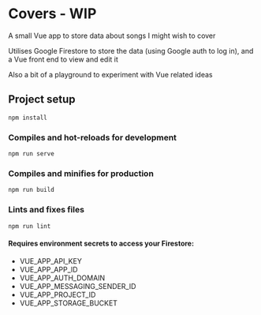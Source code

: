 # Covers - WIP

A small Vue app to store data about songs I might wish to cover

Utilises Google Firestore to store the data (using Google auth to log in), and a Vue front end to view and edit it

Also a bit of a playground to experiment with Vue related ideas

## Project setup
```
npm install
```

### Compiles and hot-reloads for development
```
npm run serve
```

### Compiles and minifies for production
```
npm run build
```

### Lints and fixes files
```
npm run lint
```

#### Requires environment secrets to access your Firestore:

* VUE_APP_API_KEY
* VUE_APP_APP_ID
* VUE_APP_AUTH_DOMAIN
* VUE_APP_MESSAGING_SENDER_ID
* VUE_APP_PROJECT_ID
* VUE_APP_STORAGE_BUCKET
